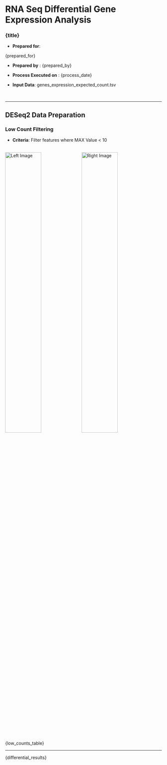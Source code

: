 # RNA Seq Differential Gene Expression Analysis
    
### <div class="job-title">{title}</div>

* __Prepared for__: 

{prepared_for}

* __Prepared by__ : {prepared_by}

* __Process Executed on__ : {process_date}

* __Input Data__: genes_expression_expected_count.tsv

<br>

--- 

## DESeq2 Data Preparation

### Low Count Filtering 

* __Criteria__: Filter features where MAX Value < 10

<br>

<div>
      <img src="low_count_summary/log10_Foldchange_before_filtering.png" alt="Left Image" style="width: 48%;">
      <img src="low_count_summary/log10_Foldchange_after_filtering.png" alt="Right Image" style="width: 48%;">
</div>

{low_counts_table}  
    
---

{differential_results}


